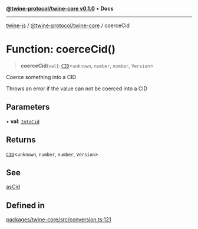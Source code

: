 [**@twine-protocol/twine-core v0.1.0**](../index.md) • **Docs**

***

[twine-js](../../../index.md) / [@twine-protocol/twine-core](../index.md) / coerceCid

# Function: coerceCid()

> **coerceCid**(`val`): [`CID`](../classes/CID.md)\<`unknown`, `number`, `number`, `Version`\>

Coerce something into a CID

Throws an error if the value can not be coerced into a CID

## Parameters

• **val**: [`IntoCid`](../type-aliases/IntoCid.md)

## Returns

[`CID`](../classes/CID.md)\<`unknown`, `number`, `number`, `Version`\>

## See

[asCid](asCid.md)

## Defined in

[packages/twine-core/src/conversion.ts:121](https://github.com/twine-protocol/twine-js/blob/afcd6a4191783e38a824b15e0910dbcaa4196a95/packages/twine-core/src/conversion.ts#L121)
